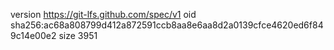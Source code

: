 version https://git-lfs.github.com/spec/v1
oid sha256:ac68a808799d412a872591ccb8aa8e6aa8d2a0139cfce4620ed6f849c14e00e2
size 3951
